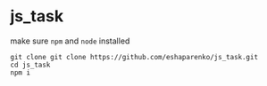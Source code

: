 # js_task
make sure ```npm``` and ```node``` installed
  ```
git clone git clone https://github.com/eshaparenko/js_task.git
cd js_task
npm i  
   ```
